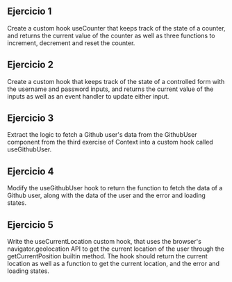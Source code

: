 ## Ejercicio 1

Create a custom hook useCounter that keeps track of the state of a counter, and returns the current value of the counter as well as three functions to increment, decrement and reset the counter.

## Ejercicio 2

Create a custom hook that keeps track of the state of a controlled form with the username and password inputs, and returns the current value of the inputs as well as an event handler to update either input.

## Ejercicio 3

Extract the logic to fetch a Github user's data from the GithubUser component from the third exercise of Context into a custom hook called useGithubUser.

## Ejercicio 4

Modify the useGithubUser hook to return the function to fetch the data of a Github user, along with the data of the user and the error and loading states.

## Ejercicio 5

Write the useCurrentLocation custom hook, that uses the browser's navigator.geolocation API to get the current location of the user through the getCurrentPosition builtin method.
The hook should return the current location as well as a function to get the current location, and the error and loading states.
